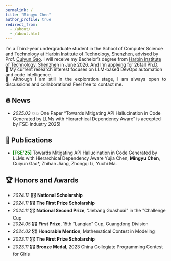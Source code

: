 ```yaml
---
permalink: /
title: "Mingyu Chen"
author_profile: true
redirect_from: 
  - /about/
  - /about.html
---
```


<div style="margin-bottom: -3px;">
  I’m a Third-year undergraduate student in the School of Computer Science and Technology at <a href="http://cs.hitsz.edu.cn/">Harbin Institute of Technology, Shenzhen</a>, advised by Prof. <a href="https://cuiyungao.github.io/">Cuiyun Gao</a>. I will receive my Bachelor’s degree from <a href="http://cs.hitsz.edu.cn/">Harbin Institute of Technology, Shenzhen</a> in June 2026. And I'm applying for 26fall Ph.D.
</div>

<div style="margin-bottom: -3px;">
  🧠 My current research interest focuses on LLM-based DevOps automation and code intelligence.
</div>

<div style="text-align: justify;">
  📮 Although I am still in the exploration stage, I am always open to discussions and collaborations! Feel free to contact me.
</div>


## 🔥 News

- *2025.03* 💥💥 One Paper “Towards Mitigating API Hallucination in Code Generated by LLMs with Hierarchical Dependency Aware” is accepted by FSE-Industry 2025!

📝 Publications 
------

* **<span style="color: green;">[FSE’25]</span>** Towards Mitigating API Hallucination in Code Generated by LLMs with Hierarchical Dependency Aware
  Yujia Chen, **Mingyu Chen**, Cuiyun Gao*, Zhihan Jiang, Zhongqi Li, Yuchi Ma.

🏆 Honors and Awards 
------

* *2024.12* 🎖️🎖️ **National Scholarship**
* *2024.11* 🎖️🎖️ **The First Prize Scholarship**
* *2024.11* 🎖️🎖️ **National Second Prize**,  "Jiebang Guashuai" in the "Challenge Cup
* *2024.05* 🎖️🎖️ **First Prize**, 15th “Lanqiao” Cup, Guangdong Division
* *2024.02* 🎖️🎖️ **Honorable Mention**, Mathematical Contest in Modeling
* *2023.11* 🎖️🎖️ **The First Prize Scholarship**
* *2023.11* 🎖️🎖️ **Bronze Medal**, 2023 China Collegiate Programming Contest for Girls
